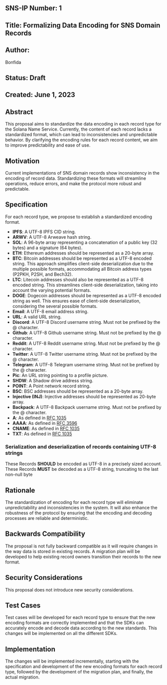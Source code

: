 ## SNS-IP Number: 1

## Title: Formalizing Data Encoding for SNS Domain Records

## Author:

Bonfida

## Status: Draft

## Created: June 1, 2023

## Abstract

This proposal aims to standardize the data encoding in each record type for the Solana Name Service. Currently, the content of each record lacks a standardized format, which can lead to inconsistencies and unpredictable behavior. By clarifying the encoding rules for each record content, we aim to improve predictability and ease of use.

## Motivation

Current implementations of SNS domain records show inconsistency in the encoding of record data. Standardizing these formats will streamline operations, reduce errors, and make the protocol more robust and predictable.

## Specification

For each record type, we propose to establish a standardized encoding format.

- **IPFS**: A UTF-8 IPFS CID string.
- **ARWV**: A UTF-8 Arweave hash string.
- **SOL**: A 96-byte array representing a concatenation of a public key (32 bytes) and a signature (64 bytes).
- **ETH**: Ethereum addresses should be represented as a 20-byte array.
- **BTC**: Bitcoin addresses should be represented as a UTF-8 encoded string. This approach simplifies client-side deserialization due to the multiple possible formats, accommodating all Bitcoin address types (P2PKH, P2SH, and Bech32).
- **LTC**: Litecoin addresses should also be represented as a UTF-8 encoded string. This streamlines client-side deserialization, taking into account the varying potential formats.
- **DOGE**: Dogecoin addresses should be represented as a UTF-8 encoded string as well. This ensures ease of client-side deserialization, considering the several possible formats.
- **Email**: A UTF-8 email address string.
- **URL**: A valid URL string.
- **Discord**: A UTF-8 Discord username string. Must not be prefixed by the @ character.
- **Github**: A UTF-8 Github username string. Must not be prefixed by the @ character.
- **Reddit**: A UTF-8 Reddit username string. Must not be prefixed by the @ character.
- **Twitter**: A UTF-8 Twitter username string. Must not be prefixed by the @ character.
- **Telegram**: A UTF-8 Telegram username string. Must not be prefixed by the @ character.
- **Pic**: An URL string pointing to a profile picture.
- **SHDW**: A Shadow drive address string.
- **POINT**: A Point network record string.
- **BSC**: BSC addresses should be represented as a 20-byte array.
- **Injective (INJ)**: Injective addresses should be represented as 20-byte array.
- **Backpack**: A UTF-8 Backpack username string. Must not be prefixed by the @ character.
- **A**: As defined in [RFC 1035](https://datatracker.ietf.org/doc/html/rfc1035)
- **AAAA**: As defined in [RFC 3596](https://datatracker.ietf.org/doc/rfc3596/)
- **CNAME**: As defined in [RFC 1035](https://datatracker.ietf.org/doc/html/rfc1035)
- **TXT**: As defined in [RFC 1035](https://datatracker.ietf.org/doc/html/rfc1035)

### Serialization and deserialization of records containing UTF-8 strings

These Records **SHOULD** be encoded as UTF-8 in a precisely sized account. These Records **MUST** be decoded as a UTF-8 string, truncating to the last non-null byte

## Rationale

The standardization of encoding for each record type will eliminate unpredictability and inconsistencies in the system. It will also enhance the robustness of the protocol by ensuring that the encoding and decoding processes are reliable and deterministic.

## Backwards Compatibility

The proposal is not fully backward compatible as it will require changes in the way data is stored in existing records. A migration plan will be developed to help existing record owners transition their records to the new format.

## Security Considerations

This proposal does not introduce new security considerations.

## Test Cases

Test cases will be developed for each record type to ensure that the new encoding formats are correctly implemented and that the SDKs can accurately encode and decode data according to the new standards. This changes will be implemented on all the different SDKs.

## Implementation

The changes will be implemented incrementally, starting with the specification and development of the new encoding formats for each record type, followed by the development of the migration plan, and finally, the actual migration.
